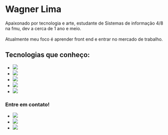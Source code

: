 <h1>
    Wagner Lima
</h1>

<p>
    Apaixonado por tecnologia e arte, estudante de Sistemas de informação 4/8 na fmu, dev a cerca de 1 ano e meio. <br><br>
    Atualmente meu foco é aprender front end e entrar no mercado de trabalho.
</p>

<h2>
    Tecnologias que conheço:
</h2>

<ul>
    <li>
        <img src="https://img.shields.io/static/v1?label=HTML5&message=markup language&color=E34F26&style=for-the-badge&logo=HTML5"/>
    </li>
    <li>
        <img src="https://img.shields.io/static/v1?label=CSS3&message=markup language&color=1572B6&style=for-the-badge&logo=CSS3"/>
    </li>
    <li>
        <img src="https://img.shields.io/static/v1?label=JavaScript&message=programming language&color=F7DF1E&style=for-the-badge&logo=JavaScript"/>
    </li>
    <li>
         <img src="https://img.shields.io/static/v1?label=Java&message=programming language&color=007396&style=for-the-badge&logo=Java"/>
    </li>
    <li>
    	<img src="https://img.shields.io/static/v1?label=React&message=library&color=61DAFB&style=for-the-badge&logo=React"/>
    </li>
</ul>

<h3>
    Entre em contato!
</h3>
<ul>
     <li> <a href="mailto:wagnerlima0910@gmail.com" target="_blank"><img src="https://img.shields.io/static/v1?label=Email:&message=wagnerlima0910@gmail.com&color=25d366&style=social&logo=Gmail"/>			
        </a> 
    </li>
    <li>
        <a href="https://www.linkedin.com/in/wagnerolima/" target="_blank"><img src="https://img.shields.io/static/v1?label=Linkedin&message=Wagner Lima&color=25d366&style=social&logo=Linkedin"/>			
        </a> 
    </li>
    <li>
        <a href="tel:11979675773"><img src="https://img.shields.io/static/v1?label=WhatsApp&message=Entre em contato!&color=25d366&style=social&logo=WhatsApp"/>			
        </a> 
    </li>    
</ul>    


